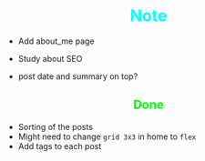 # <div style="text-align:center; color:cyan"> Note </div>

* Add about_me page

* Study about SEO
* post date and summary on top?

## <div style="text-align:center; color:lime"> Done </div>

* Sorting of the posts
* Might need to change `grid 3x3` in home to `flex`
* Add tags to each post
